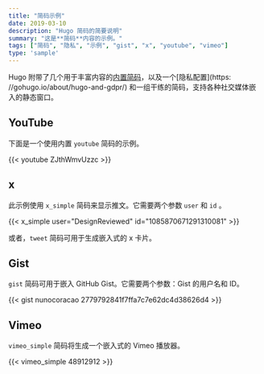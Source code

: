 ```yaml
---
title: "简码示例"
date: 2019-03-10
description: "Hugo 简码的简要说明"
summary: "这是**简码**内容的示例。"
tags: ["简码", "隐私", "示例", "gist", "x", "youtube", "vimeo"]
type: 'sample'
---
```


Hugo 附带了几个用于丰富内容的[内置简码](https://gohugo.io/content-management/shortcodes/#use-hugos-built-in-shortcodes)，以及一个[隐私配置](https: //gohugo.io/about/hugo-and-gdpr/) 和一组干练的简码，支持各种社交媒体嵌入的静态窗口。

## YouTube

下面是一个使用内置 `youtube` 简码的示例。

{{< youtube ZJthWmvUzzc >}}

## x

此示例使用 `x_simple` 简码来显示推文。它需要两个参数 `user` 和 `id` 。

{{< x_simple user="DesignReviewed" id="1085870671291310081" >}}

或者，`tweet` 简码可用于生成嵌入式的 x 卡片。

## Gist

`gist` 简码可用于嵌入 GitHub Gist。它需要两个参数：Gist 的用户名和 ID。

{{< gist nunocoracao 2779792841f7ffa7c7e62dc4d38626d4 >}}

## Vimeo

`vimeo_simple` 简码将生成一个嵌入式的 Vimeo 播放器。

{{< vimeo_simple 48912912 >}}
